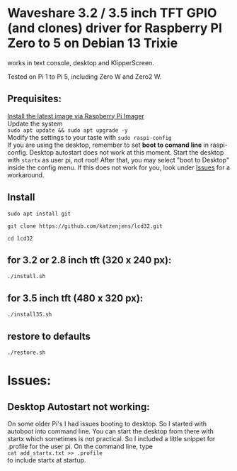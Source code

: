 # Waveshare 3.2 / 3.5 inch TFT GPIO (and clones) driver for Raspberry PI Zero to 5 on Debian 13 Trixie
works in text console, desktop and KlipperScreen.

Tested on Pi 1 to Pi 5, including Zero W and Zero2 W.
## Prequisites:

[Install the latest image via Raspberry Pi Imager](https://www.raspberrypi.com/software/)
<br>Update the system<br>
`sudo apt update && sudo apt upgrade -y`<br>
Modify the settings to your taste with `sudo raspi-config`<br>
If you are using the desktop, remember to set **boot to comand line** in raspi-config. Desktop autostart does not work at this moment. Start the desktop with `startx` as user pi, not root! After that, you may select "boot to Desktop" inside the config menu. If this does not work for you, look under [Issues]([https://github.com/katzenjens/lcd32/edit/main/README.md#issues](https://github.com/katzenjens/lcd32#issues)) for a workaround.<br>

## Install
`sudo apt install git`

`git clone https://github.com/katzenjens/lcd32.git`

`cd lcd32`
## for 3.2 or 2.8 inch tft (320 x 240 px):
`./install.sh`

## for 3.5 inch tft (480 x 320 px):
`./install35.sh`

## restore to defaults
`./restore.sh`

# Issues:
## Desktop Autostart not working:
On some older Pi's I had issues booting to desktop. So I started with autoboot into command line. You can start the desktop from there with startx which sometimes is not practical. So I included a little snippet for .profile for the user pi. On the command line, type <br>`cat add_startx.txt >> .profile`<br> to include startx at startup. 
